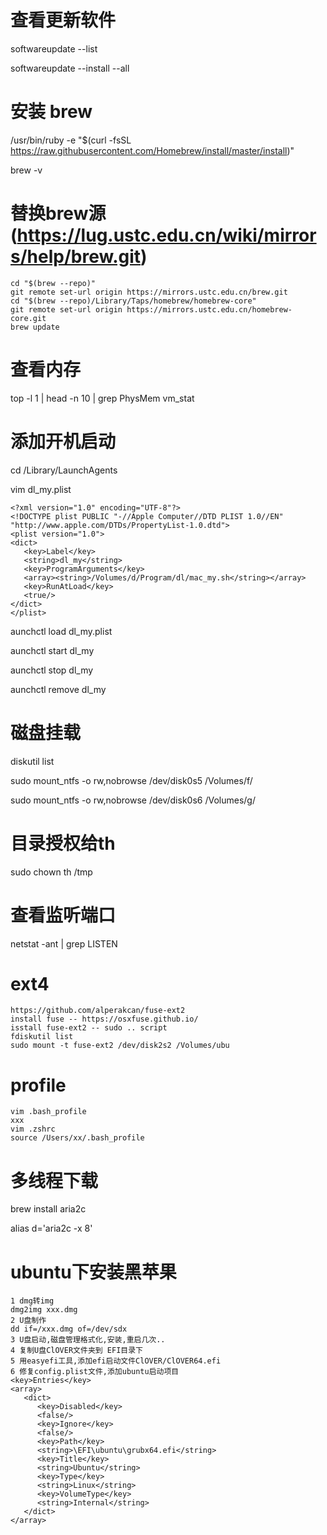 # 查看更新软件
softwareupdate --list

softwareupdate --install --all

# 安装 brew
/usr/bin/ruby -e "$(curl -fsSL https://raw.githubusercontent.com/Homebrew/install/master/install)"

brew -v


# 替换brew源 (https://lug.ustc.edu.cn/wiki/mirrors/help/brew.git)
```
cd "$(brew --repo)"
git remote set-url origin https://mirrors.ustc.edu.cn/brew.git
cd "$(brew --repo)/Library/Taps/homebrew/homebrew-core"
git remote set-url origin https://mirrors.ustc.edu.cn/homebrew-core.git
brew update
```

# 查看内存
top -l 1 | head -n 10 | grep PhysMem
vm_stat

# 添加开机启动
cd /Library/LaunchAgents

vim dl_my.plist
```
<?xml version="1.0" encoding="UTF-8"?>
<!DOCTYPE plist PUBLIC "-//Apple Computer//DTD PLIST 1.0//EN" "http://www.apple.com/DTDs/PropertyList-1.0.dtd">
<plist version="1.0">
<dict>
   <key>Label</key>
   <string>dl_my</string>
   <key>ProgramArguments</key>
   <array><string>/Volumes/d/Program/dl/mac_my.sh</string></array>
   <key>RunAtLoad</key>
   <true/>
</dict>
</plist>
```
aunchctl load dl_my.plist

aunchctl start dl_my

aunchctl stop dl_my

aunchctl remove dl_my

# 磁盘挂载
diskutil list

sudo mount_ntfs -o rw,nobrowse /dev/disk0s5 /Volumes/f/

sudo mount_ntfs -o rw,nobrowse /dev/disk0s6 /Volumes/g/

# 目录授权给th
sudo chown th /tmp

# 查看监听端口
netstat -ant | grep LISTEN

# ext4 
```
https://github.com/alperakcan/fuse-ext2
install fuse -- https://osxfuse.github.io/
isstall fuse-ext2 -- sudo .. script
fdiskutil list 
sudo mount -t fuse-ext2 /dev/disk2s2 /Volumes/ubu
```

# profile
```
vim .bash_profile
xxx
vim .zshrc
source /Users/xx/.bash_profile
```

# 多线程下载
brew install aria2c

alias d='aria2c -x 8'

# ubuntu下安装黑苹果
```
1 dmg转img
dmg2img xxx.dmg
2 U盘制作
dd if=/xxx.dmg of=/dev/sdx
3 U盘启动,磁盘管理格式化,安装,重启几次..
4 复制U盘ClOVER文件夹到 EFI目录下 
5 用easyefi工具,添加efi启动文件ClOVER/ClOVER64.efi
6 修复config.plist文件,添加ubuntu启动项目
<key>Entries</key>
<array>
   <dict>
      <key>Disabled</key>
      <false/>
      <key>Ignore</key>
      <false/>
      <key>Path</key>
      <string>\EFI\ubuntu\grubx64.efi</string>
      <key>Title</key>
      <string>Ubuntu</string>
      <key>Type</key>
      <string>Linux</string>
      <key>VolumeType</key>
      <string>Internal</string>
   </dict>
</array>
```
